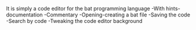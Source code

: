 It is simply a code editor for the bat programming language
-With hints-documentation
-Commentary
-Opening-creating a bat file
-Saving the code
-Search by code
-Tweaking the code editor background
